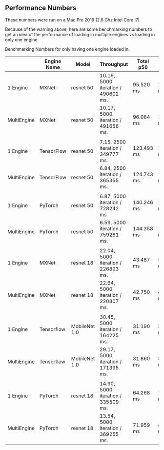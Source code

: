 ## Performance Numbers

These numbers were run on a Mac Pro 2019 (2.8 Ghz Intel Core i7)

Because of the warning above, here are some benchmarking numbers to get an idea of the performance of loading in
multiple engines vs loading in only one engine.


Benchmarking Numbers for only having one engine loaded in.

|             | Engine Name | Model         | Throughput                         | Total p50  | Total p90  | inference p50 | inference p90  |
| ----------- | ----------- | ------------- | ---------------------------------- | ---------- | ---------- | ------------- | -------------- |
| 1 Engine    | MXNet       | resnet 50     | 10.19, 5000 iteration / 490602 ms. | 95.520 ms  | 103.606 ms | 90.120 ms     | 97.954 ms      |
| MultiEngine | MXNet       | resnet 50     | 10.17, 5000 iteration / 491656 ms. | 96.084 ms  | 104.198 ms | 90.696 ms     | 98.692 ms      |
|             |             |               |                                    |            |            |               |                |
| 1 Engine    | TensorFlow  | resnet 50     | 7.15, 2500 iteration / 349777 ms.  | 123.493 ms | 142.029 ms | 110.592 ms    | 126.268 ms     |
| MultiEngine | TensorFlow  | resnet 50     | 6.84, 2500 iteration / 365355 ms.  | 124.743 ms | 160.793 ms | 110.935 ms    | 144.142 ms     |
|             |             |               |                                    |            |            |               |                |
| 1 Engine    | PyTorch     | resnet 50     | 6.87, 5000 iteration / 728242 ms.  | 140.246 ms | 155.400 ms | 133.463 ms    | 147.721 ms     |
| MultiEngine | PyTorch     | resnet 50     | 6.59, 5000 iteration / 759261 ms.  | 144.358 ms | 168.535 ms | 137.336 ms    | 160.346 ms     |
|             |             |               |                                    |            |            |               |                |
| 1 Engine    | MXNet       | resnet 18     | 22.04, 5000 iteration / 226893 ms. | 43.487 ms  | 52.077 ms  | 38.105 ms     | 45.660 ms      |
| MultiEngine | MXNet       | resnet 18     | 22.64, 5000 iteration / 220807 ms. | 42.750 ms  | 47.923 ms  | 37.482 ms     | 42.109 ms      |
|             |             |               |                                    |            |            |               |                |
| 1 Engine    | Tensorflow  | MobileNet 1.0 | 30.45, 5000 iteration / 164225 ms. | 31.190 ms  | 34.780 ms  | 19.983 ms     | 22.836 ms      |
| MultiEngine | Tensorflow  | MobileNet 1.0 | 29.17, 5000 iteration / 171395 ms. | 31.860 ms  | 38.047 ms  | 20.631 ms     | 24.798 ms      |
|             |             |               |                                    |            |            |               |                |
| 1 Engine    | PyTorch     | resnet 18     | 14.90, 5000 iteration / 335509 ms. | 64.268 ms  | 73.352 ms  | 57.620 ms     | 65.733 ms      |
| MultiEngine | PyTorch     | resnet 18     | 13.54, 5000 iteration / 369255 ms. | 71.959 ms  | 81.688 ms  | 64.580 ms     | 73.439 ms      |
